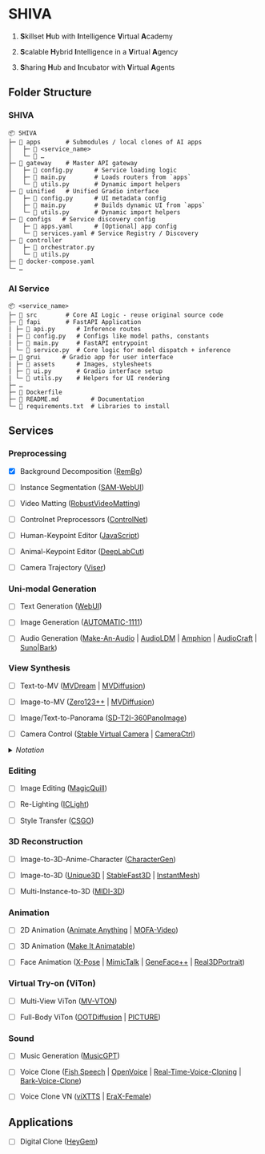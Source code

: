 # SHIVA

1. **S**killset **H**ub with **I**ntelligence **V**irtual **A**cademy

2. **S**calable **H**ybrid **I**ntelligence in a **V**irtual **A**gency

3. **S**haring **H**ub and **I**ncubator with **V**irtual **A**gents

## Folder Structure

### SHIVA

    📦 SHIVA
    ├─ 📂 apps		# Submodules / local clones of AI apps
    │   ├─ 📂 <service_name>
    │   └─ 📂 …
    ├─ 📂 gateway	# Master API gateway
    │   ├─ 📄 config.py		# Service loading logic
    │   ├─ 📄 main.py		# Loads routers from `apps`
    │   └─ 📄 utils.py		# Dynamic import helpers
    ├─ 📂 uinified	# Unified Gradio interface
    │   ├─ 📄 config.py		# UI metadata config
    │   ├─ 📄 main.py		# Builds dynamic UI from `apps`
    │   └─ 📄 utils.py		# Dynamic import helpers
    ├─ 📂 configs   # Service discovery config
    │   ├─ 📄 apps.yaml		# [Optional] app config
    │   └─ 📄 services.yaml # Service Registry / Discovery
    ├─ 📂 controller
    │   ├─ 📄 orchestrator.py
    │   └─ 📄 utils.py
    ├─ 📄 docker-compose.yaml
    └─ …

### AI Service

    📦 <service_name>
    ├─ 📂 src		# Core AI Logic - reuse original source code
    ├─ 📂 fapi		# FastAPI Application
    | ├─ 📄 api.py      # Inference routes
    | ├─ 📄 config.py   # Configs like model paths, constants
    | ├─ 📄 main.py     # FastAPI entrypoint
    | └─ 📄 service.py  # Core logic for model dispatch + inference
    ├─ 📂 grui      # Gradio app for user interface
    | ├─ 📂 assets      # Images, stylesheets
    | ├─ 📄 ui.py       # Gradio interface setup
    | └─ 📄 utils.py    # Helpers for UI rendering
    ├─ …
    ├─ 📄 Dockerfile
    ├─ 📄 README.md         # Documentation
    └─ 📄 requirements.txt  # Libraries to install

## Services

### Preprocessing

- [x] Background Decomposition ([RemBg](https://github.com/HariWu1995/Anilluminus.AI/tree/main/src/apps/rembg))

- [ ] Instance Segmentation ([SAM-WebUI](https://github.com/5663015/segment_anything_webui))

- [ ] Video Matting ([RobustVideoMatting](https://github.com/PeterL1n/RobustVideoMatting))

- [ ] Controlnet Preprocessors ([ControlNet](https://github.com/Mikubill/sd-webui-controlnet))

- [ ] Human-Keypoint Editor ([JavaScript](https://github.com/Mikubill/sd-webui-controlnet/blob/main/javascript/openpose_editor.mjs))

- [ ] Animal-Keypoint Editor ([DeepLabCut](https://github.com/DeepLabCut/DeepLabCut))

- [ ] Camera Trajectory ([Viser](https://github.com/Stability-AI/stable-virtual-camera/blob/main/demo_gr.py#L769))

### Uni-modal Generation

- [ ] Text Generation ([WebUI](https://github.com/oobabooga/text-generation-webui))

- [ ] Image Generation ([AUTOMATIC-1111](https://github.com/AUTOMATIC1111/stable-diffusion-webui))

- [ ] Audio Generation ([Make-An-Audio](https://github.com/Text-to-Audio/Make-An-Audio) | [AudioLDM](https://github.com/haoheliu/AudioLDM) | [Amphion](https://github.com/open-mmlab/Amphion) | [AudioCraft](https://github.com/facebookresearch/audiocraft) | [Suno|Bark](https://github.com/suno-ai/bark))

### View Synthesis

- [ ] Text-to-MV ([MVDream](https://github.com/bytedance/MVDream) | [MVDiffusion](https://github.com/Tangshitao/MVDiffusion))

- [ ] Image-to-MV ([Zero123++](https://github.com/SUDO-AI-3D/zero123plus) | [MVDiffusion](https://github.com/Tangshitao/MVDiffusion))

- [ ] Image/Text-to-Panorama ([SD-T2I-360PanoImage](https://github.com/ArcherFMY/SD-T2I-360PanoImage))

- [ ] Camera Control ([Stable Virtual Camera](https://github.com/Stability-AI/stable-virtual-camera) | [CameraCtrl](https://github.com/hehao13/CameraCtrl))

<details>
    <summary><i>Notation</i></summary>

- <b>MV</b>: Multi-view

</details>

### Editing

- [ ] Image Editing ([MagicQuill](https://github.com/ant-research/MagicQuill))

- [ ] Re-Lighting ([ICLight](https://github.com/lllyasviel/IC-Light))

- [ ] Style Transfer ([CSGO](https://github.com/instantX-research/CSGO))

### 3D Reconstruction

- [ ] Image-to-3D-Anime-Character ([CharacterGen](https://github.com/zjp-shadow/CharacterGen))

- [ ] Image-to-3D ([Unique3D](https://github.com/AiuniAI/Unique3D) | [StableFast3D](https://github.com/Stability-AI/stable-fast-3d) | [InstantMesh](https://github.com/TencentARC/InstantMesh))

- [ ] Multi-Instance-to-3D ([MIDI-3D](https://github.com/VAST-AI-Research/MIDI-3D))

### Animation

- [ ] 2D Animation ([Animate Anything](https://github.com/alibaba/animate-anything) | [MOFA-Video](https://github.com/MyNiuuu/MOFA-Video))

- [ ] 3D Animation ([Make It Animatable](https://github.com/jasongzy/Make-It-Animatable))

- [ ] Face Animation ([X-Pose](https://github.com/IDEA-Research/X-Pose) | [MimicTalk](https://github.com/yerfor/MimicTalk/) | [GeneFace++](https://github.com/yerfor/GeneFacePlusPlus/) | [Real3DPortrait](https://github.com/yerfor/Real3DPortrait))

### Virtual Try-on (ViTon)

- [ ] Multi-View ViTon ([MV-VTON](https://github.com/hywang2002/MV-VTON))

- [ ] Full-Body ViTon ([OOTDiffusion](https://huggingface.co/spaces/levihsu/OOTDiffusion) | [PICTURE](https://github.com/GAP-LAB-CUHK-SZ/PICTURE))

### Sound

- [ ] Music Generation ([MusicGPT](https://github.com/gabotechs/MusicGPT))

- [ ] Voice Clone ([Fish Speech](https://github.com/fishaudio/fish-speech) | [OpenVoice](https://github.com/myshell-ai/OpenVoice) | [Real-Time-Voice-Cloning](https://github.com/CorentinJ/Real-Time-Voice-Cloning) | [Bark-Voice-Clone](https://github.com/serp-ai/bark-with-voice-clone))

- [ ] Voice Clone VN ([viXTTS](https://github.com/thinhlpg/vixtts-demo) | [EraX-Female](https://huggingface.co/erax-ai/EraX-Smile-Female-F5-V1.0))


## Applications

- [ ] Digital Clone ([HeyGem](https://github.com/GuijiAI/HeyGem.ai))



